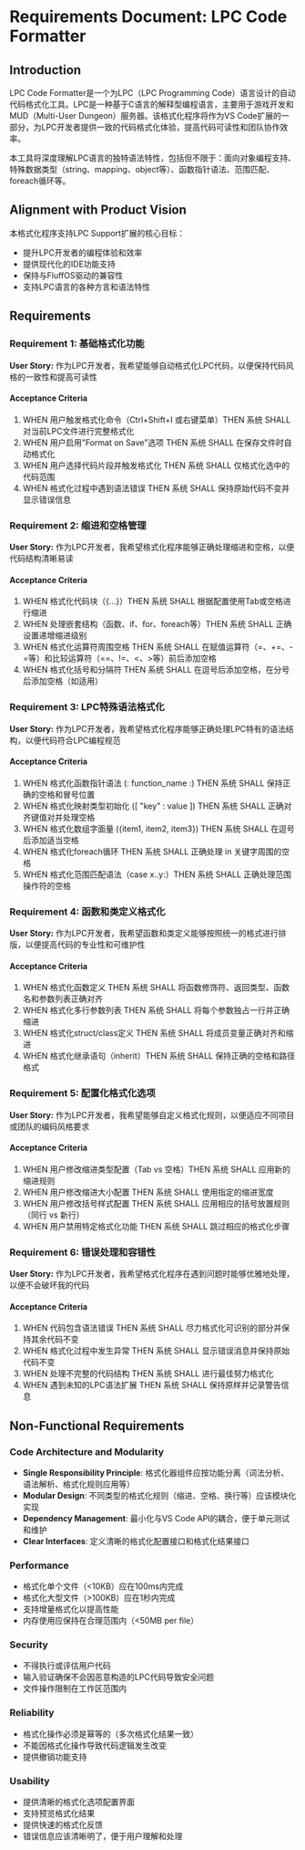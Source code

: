 # Requirements Document: LPC Code Formatter

## Introduction

LPC Code Formatter是一个为LPC（LPC Programming Code）语言设计的自动代码格式化工具。LPC是一种基于C语言的解释型编程语言，主要用于游戏开发和MUD（Multi-User Dungeon）服务器。该格式化程序将作为VS Code扩展的一部分，为LPC开发者提供一致的代码格式化体验，提高代码可读性和团队协作效率。

本工具将深度理解LPC语言的独特语法特性，包括但不限于：面向对象编程支持、特殊数据类型（string、mapping、object等）、函数指针语法、范围匹配、foreach循环等。

## Alignment with Product Vision

本格式化程序支持LPC Support扩展的核心目标：
- 提升LPC开发者的编程体验和效率
- 提供现代化的IDE功能支持
- 保持与FluffOS驱动的兼容性
- 支持LPC语言的各种方言和语法特性

## Requirements

### Requirement 1: 基础格式化功能

**User Story:** 作为LPC开发者，我希望能够自动格式化LPC代码，以便保持代码风格的一致性和提高可读性

#### Acceptance Criteria

1. WHEN 用户触发格式化命令（Ctrl+Shift+I 或右键菜单）THEN 系统 SHALL 对当前LPC文件进行完整格式化
2. WHEN 用户启用"Format on Save"选项 THEN 系统 SHALL 在保存文件时自动格式化
3. WHEN 用户选择代码片段并触发格式化 THEN 系统 SHALL 仅格式化选中的代码范围
4. WHEN 格式化过程中遇到语法错误 THEN 系统 SHALL 保持原始代码不变并显示错误信息

### Requirement 2: 缩进和空格管理

**User Story:** 作为LPC开发者，我希望格式化程序能够正确处理缩进和空格，以便代码结构清晰易读

#### Acceptance Criteria

1. WHEN 格式化代码块（{...}）THEN 系统 SHALL 根据配置使用Tab或空格进行缩进
2. WHEN 处理嵌套结构（函数、if、for、foreach等）THEN 系统 SHALL 正确设置递增缩进级别
3. WHEN 格式化运算符周围空格 THEN 系统 SHALL 在赋值运算符（=、+=、-=等）和比较运算符（==、!=、<、>等）前后添加空格
4. WHEN 格式化括号和分隔符 THEN 系统 SHALL 在逗号后添加空格，在分号后添加空格（如适用）

### Requirement 3: LPC特殊语法格式化

**User Story:** 作为LPC开发者，我希望格式化程序能够正确处理LPC特有的语法结构，以便代码符合LPC编程规范

#### Acceptance Criteria

1. WHEN 格式化函数指针语法 (: function_name :) THEN 系统 SHALL 保持正确的空格和冒号位置
2. WHEN 格式化映射类型初始化 ([ "key" : value ]) THEN 系统 SHALL 正确对齐键值对并处理空格
3. WHEN 格式化数组字面量 ({item1, item2, item3}) THEN 系统 SHALL 在逗号后添加适当空格
4. WHEN 格式化foreach循环 THEN 系统 SHALL 正确处理 in 关键字周围的空格
5. WHEN 格式化范围匹配语法（case x..y:）THEN 系统 SHALL 正确处理范围操作符的空格

### Requirement 4: 函数和类定义格式化

**User Story:** 作为LPC开发者，我希望函数和类定义能够按照统一的格式进行排版，以便提高代码的专业性和可维护性

#### Acceptance Criteria

1. WHEN 格式化函数定义 THEN 系统 SHALL 将函数修饰符、返回类型、函数名和参数列表正确对齐
2. WHEN 格式化多行参数列表 THEN 系统 SHALL 将每个参数独占一行并正确缩进
3. WHEN 格式化struct/class定义 THEN 系统 SHALL 将成员变量正确对齐和缩进
4. WHEN 格式化继承语句（inherit）THEN 系统 SHALL 保持正确的空格和路径格式

### Requirement 5: 配置化格式化选项

**User Story:** 作为LPC开发者，我希望能够自定义格式化规则，以便适应不同项目或团队的编码风格要求

#### Acceptance Criteria

1. WHEN 用户修改缩进类型配置（Tab vs 空格）THEN 系统 SHALL 应用新的缩进规则
2. WHEN 用户修改缩进大小配置 THEN 系统 SHALL 使用指定的缩进宽度
3. WHEN 用户修改括号样式配置 THEN 系统 SHALL 应用相应的括号放置规则（同行 vs 新行）
4. WHEN 用户禁用特定格式化功能 THEN 系统 SHALL 跳过相应的格式化步骤

### Requirement 6: 错误处理和容错性

**User Story:** 作为LPC开发者，我希望格式化程序在遇到问题时能够优雅地处理，以便不会破坏我的代码

#### Acceptance Criteria

1. WHEN 代码包含语法错误 THEN 系统 SHALL 尽力格式化可识别的部分并保持其余代码不变
2. WHEN 格式化过程中发生异常 THEN 系统 SHALL 显示错误消息并保持原始代码不变
3. WHEN 处理不完整的代码结构 THEN 系统 SHALL 进行最佳努力格式化
4. WHEN 遇到未知的LPC语法扩展 THEN 系统 SHALL 保持原样并记录警告信息

## Non-Functional Requirements

### Code Architecture and Modularity
- **Single Responsibility Principle**: 格式化器组件应按功能分离（词法分析、语法解析、格式化规则应用等）
- **Modular Design**: 不同类型的格式化规则（缩进、空格、换行等）应该模块化实现
- **Dependency Management**: 最小化与VS Code API的耦合，便于单元测试和维护
- **Clear Interfaces**: 定义清晰的格式化配置接口和格式化结果接口

### Performance
- 格式化单个文件（<10KB）应在100ms内完成
- 格式化大型文件（>100KB）应在1秒内完成
- 支持增量格式化以提高性能
- 内存使用应保持在合理范围内（<50MB per file）

### Security
- 不得执行或评估用户代码
- 输入验证确保不会因恶意构造的LPC代码导致安全问题
- 文件操作限制在工作区范围内

### Reliability
- 格式化操作必须是幂等的（多次格式化结果一致）
- 不能因格式化操作导致代码逻辑发生改变
- 提供撤销功能支持

### Usability
- 提供清晰的格式化选项配置界面
- 支持预览格式化结果
- 提供快速的格式化反馈
- 错误信息应该清晰明了，便于用户理解和处理
